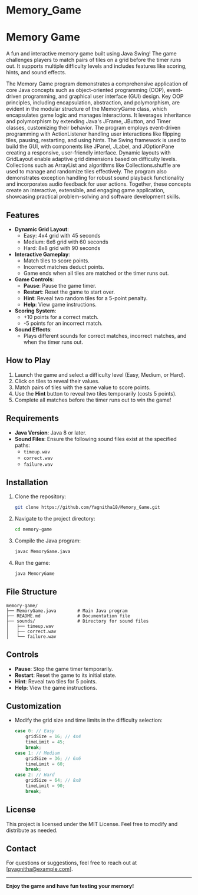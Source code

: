 # Memory_Game


# Memory Game

A fun and interactive memory game built using Java Swing! The game challenges players to match pairs of tiles on a grid before the timer runs out. It supports multiple difficulty levels and includes features like scoring, hints, and sound effects.

The Memory Game program demonstrates a comprehensive application of core Java concepts such as object-oriented programming (OOP), event-driven programming, and graphical user interface (GUI) design. Key OOP principles, including encapsulation, abstraction, and polymorphism, are evident in the modular structure of the MemoryGame class, which encapsulates game logic and manages interactions. It leverages inheritance and polymorphism by extending Java's JFrame, JButton, and Timer classes, customizing their behavior. The program employs event-driven programming with ActionListener handling user interactions like flipping tiles, pausing, restarting, and using hints. The Swing framework is used to build the GUI, with components like JPanel, JLabel, and JOptionPane creating a responsive, user-friendly interface. Dynamic layouts with GridLayout enable adaptive grid dimensions based on difficulty levels. Collections such as ArrayList and algorithms like Collections.shuffle are used to manage and randomize tiles effectively. The program also demonstrates exception handling for robust sound playback functionality and incorporates audio feedback for user actions. Together, these concepts create an interactive, extensible, and engaging game application, showcasing practical problem-solving and software development skills.

## Features

- **Dynamic Grid Layout**:
  - Easy: 4x4 grid with 45 seconds
  - Medium: 6x6 grid with 60 seconds
  - Hard: 8x8 grid with 90 seconds
- **Interactive Gameplay**:
  - Match tiles to score points.
  - Incorrect matches deduct points.
  - Game ends when all tiles are matched or the timer runs out.
- **Game Controls**:
  - **Pause**: Pause the game timer.
  - **Restart**: Reset the game to start over.
  - **Hint**: Reveal two random tiles for a 5-point penalty.
  - **Help**: View game instructions.
- **Scoring System**:
  - +10 points for a correct match.
  - -5 points for an incorrect match.
- **Sound Effects**:
  - Plays different sounds for correct matches, incorrect matches, and when the timer runs out.

## How to Play

1. Launch the game and select a difficulty level (Easy, Medium, or Hard).
2. Click on tiles to reveal their values.
3. Match pairs of tiles with the same value to score points.
4. Use the **Hint** button to reveal two tiles temporarily (costs 5 points).
5. Complete all matches before the timer runs out to win the game!

## Requirements

- **Java Version**: Java 8 or later.
- **Sound Files**: Ensure the following sound files exist at the specified paths:
  - `timeup.wav`
  - `correct.wav`
  - `failure.wav`

## Installation

1. Clone the repository:
   ```bash
   git clone https://github.com/Yagnitha18/Memory_Game.git
   ```
2. Navigate to the project directory:
   ```bash
   cd memory-game
   ```
3. Compile the Java program:
   ```bash
   javac MemoryGame.java
   ```
4. Run the game:
   ```bash
   java MemoryGame
   ```

## File Structure

```
memory-game/
├── MemoryGame.java        # Main Java program
├── README.md              # Documentation file
├── sounds/                # Directory for sound files
│   ├── timeup.wav
│   ├── correct.wav
│   └── failure.wav
```

## Controls

- **Pause**: Stop the game timer temporarily.
- **Restart**: Reset the game to its initial state.
- **Hint**: Reveal two tiles for 5 points.
- **Help**: View the game instructions.

## Customization

- Modify the grid size and time limits in the difficulty selection:
  ```java
  case 0: // Easy
      gridSize = 16; // 4x4
      timeLimit = 45;
      break;
  case 1: // Medium
      gridSize = 36; // 6x6
      timeLimit = 60;
      break;
  case 2: // Hard
      gridSize = 64; // 8x8
      timeLimit = 90;
      break;
  ```

## License

This project is licensed under the MIT License. Feel free to modify and distribute as needed.

## Contact

For questions or suggestions, feel free to reach out at [pyagnitha@example.com].

---

**Enjoy the game and have fun testing your memory!**
